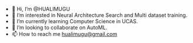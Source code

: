 - 👋 Hi, I’m @HUALIMUGU
- 👀 I’m interested in Neural Architecture Search and Multi dataset training.
- 🌱 I’m currently learning Computer Science in UCAS.
- 💞️ I’m looking to collaborate on AutoML.
- 📫 How to reach me hualimugu@gmail.com
